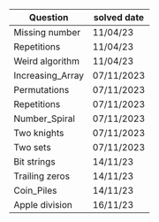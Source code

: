 | Question         | solved date |
| ---------------- | ----------- |
|Missing number|11/04/23|
|Repetitions|11/04/23|
|Weird algorithm|11/04/23|
| Increasing_Array | 07/11/2023          | 
| Permutations     | 07/11/2023            |
| Repetitions      | 07/11/2023            |
|Number_Spiral | 07/11/2023 |
|Two knights | 07/11/2023 |
|Two sets| 07/11/2023|
|Bit strings|14/11/23|
|Trailing zeros|14/11/23|
|Coin_Piles|14/11/23|
|Apple division| 16/11/23|